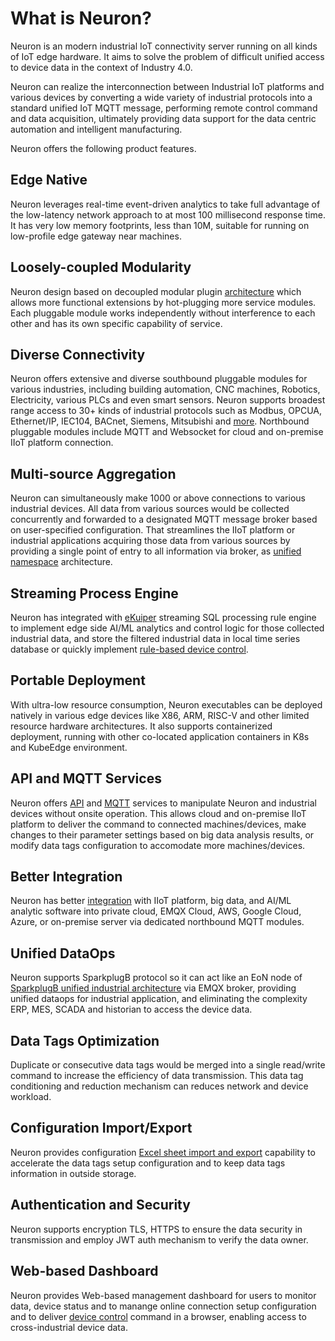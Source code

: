 # What is Neuron?

Neuron is an modern industrial IoT connectivity server running on all kinds of IoT edge hardware. It aims to solve the problem of difficult unified access to device data in the context of Industry 4.0.

Neuron can realize the interconnection between Industrial IoT platforms and various devices by converting a wide variety of industrial protocols into a standard unified IoT MQTT message, performing remote control command and data acquisition, ultimately providing data support for the data centric automation and intelligent manufacturing.

Neuron offers the following product features.

## Edge Native

Neuron leverages real-time event-driven analytics to take full advantage of the low-latency network approach to at most 100 millisecond response time. It has very low memory footprints, less than 10M, suitable for running on low-profile edge gateway near machines.

## Loosely-coupled Modularity

Neuron design based on decoupled modular plugin [architecture](./architecture.md) which allows more functional extensions by hot-plugging more service modules. Each pluggable module works independently without interference to each other and has its own specific capability of service.

## Diverse Connectivity

Neuron offers extensive and diverse southbound pluggable modules for various industries, including building automation, CNC machines, Robotics, Electricity, various PLCs and even smart sensors. Neuron supports broadest range access to 30+ kinds of industrial protocols such as Modbus, OPCUA, Ethernet/IP, IEC104, BACnet, Siemens, Mitsubishi and [more](./module-plugins/module-list.md). Northbound pluggable modules include MQTT and Websocket for cloud and on-premise IIoT platform connection.

## Multi-source Aggregation

Neuron can simultaneously make 1000 or above connections to various industrial devices. All data from various sources would be collected concurrently and forwarded to a designated MQTT message broker based on user-specified configuration. That streamlines the IIoT platform or industrial applications acquiring those data from various sources by providing a single point of entry to all information via broker, as [unified namespace](./use_cases.md) architecture.

## Streaming Process Engine

Neuron has integrated with [eKuiper](https://www.lfedge.org/projects/ekuiper) streaming SQL processing rule engine to implement edge side AI/ML analytics and control logic for those collected industrial data, and store the filtered industrial data in local time series database or quickly implement [rule-based device control](./data-processing-engine/device-control.md).

## Portable Deployment

With ultra-low resource consumption, Neuron executables can be deployed natively in various edge devices like X86, ARM, RISC-V and other limited resource hardware architectures. It also supports containerized deployment, running with other co-located application containers in K8s and KubeEdge environment.

## API and MQTT Services

Neuron offers [API](./reference/http-api.md) and [MQTT](./reference/mqtt-api.md) services to manipulate Neuron and industrial devices without onsite operation. This allows cloud and on-premise IIoT platform to deliver the command to connected machines/devices, make changes to their parameter settings based on big data analysis results, or modify data tags configuration to accomodate more machines/devices.

## Better Integration

Neuron has better [integration](./integration.md) with IIoT platform, big data, and AI/ML analytic software into private cloud, EMQX Cloud, AWS, Google Cloud, Azure, or on-premise server via dedicated northbound MQTT modules.

## Unified DataOps

Neuron supports SparkplugB protocol so it can act like an EoN node of [SparkplugB unified industrial architecture](./use_cases.md) via EMQX broker, providing unified dataops for industrial application, and eliminating the complexity ERP, MES, SCADA and historian to access the device data.

## Data Tags Optimization

Duplicate or consecutive data tags would be merged into a single read/write command to increase the efficiency of data transmission. This data tag conditioning and reduction mechanism can reduces network and device workload.

## Configuration Import/Export

Neuron provides configuration [Excel sheet import and export](./console-management/configuration-import-export.md) capability to accelerate the data tags setup configuration and to keep data tags information in outside storage.

## Authentication and Security

Neuron supports encryption TLS, HTTPS to ensure the data security in transmission and employ JWT auth mechanism to verify the data owner.

## Web-based Dashboard

Neuron provides Web-based management dashboard for users to monitor data, device status and to manange online connection setup configuration and to deliver [device control](./console-management/device-control.md) command in a browser, enabling access to cross-industrial device data.
